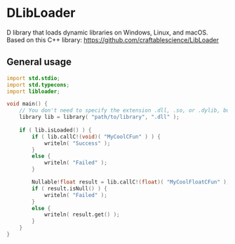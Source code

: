 # DLibLoader
D library that loads dynamic libraries on Windows, Linux, and macOS. Based on this C++ library: https://github.com/craftablescience/LibLoader

## General usage
```d
import std.stdio;
import std.typecons;
import libloader;

void main() {
	// You don't need to specify the extension .dll, .so, or .dylib, but you can
	library lib = library( "path/to/library", ".dll" );
	
	if ( lib.isLoaded() ) {
		if ( lib.callC!(void)( "MyCoolCFun" ) ) {
			writeln( "Success" );
		}
		else {
			writeln( "Failed" );
		}

		Nullable!float result = lib.callC!(float)( "MyCoolFloatCFun" );
		if ( result.isNull() ) {
			writeln( "Failed" );
		}
		else {
			writeln( result.get() );
		}
	}
}
```
